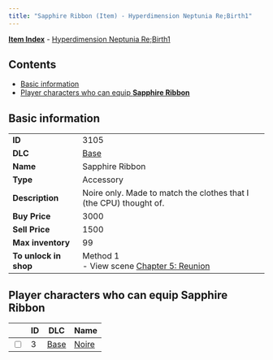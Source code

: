 ```yaml
---
title: "Sapphire Ribbon (Item) - Hyperdimension Neptunia Re;Birth1"
---
```


[**Item Index**](/neptunia/rb1/item/index.html) - [Hyperdimension Neptunia Re;Birth1](/neptunia/rb1)

## Contents

- [Basic information](#basic-information)
- [Player characters who can equip **Sapphire Ribbon**](#player-characters-who-can-equip-sapphire-ribbon)

## Basic information

|   |   |
| -- | -- |
| **ID** | 3105 |
| **DLC** | [Base](/neptunia/rb1/dlc/1-base.html) |
| **Name** | Sapphire Ribbon |
| **Type** | Accessory |
| **Description** | Noire only. Made to match the clothes that I (the CPU) thought of. |
| **Buy Price** | 3000 |
| **Sell Price** | 1500 |
| **Max inventory** | 99 |
| **To unlock in shop** | Method 1<br />- View scene [Chapter 5: Reunion](/neptunia/rb1/scene/1-503-chapter-5-reunion.html) |


## Player characters who can equip **Sapphire Ribbon**

|    | ID | DLC | Name |
| -- | -- | --- | ---- |
| <input type="checkbox" id="rb1-player-1-3" class="trackbox" /> | 3 | [Base](/neptunia/rb1/dlc/1-base.html) | [Noire](/neptunia/rb1/player/1-3-noire.html) |
